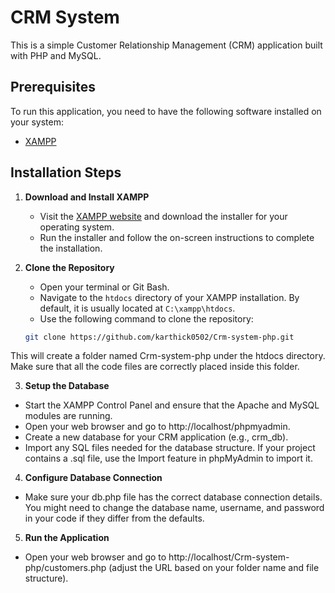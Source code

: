 # CRM System

This is a simple Customer Relationship Management (CRM) application built with PHP and MySQL.

## Prerequisites

To run this application, you need to have the following software installed on your system:

- [XAMPP](https://www.apachefriends.org/index.html)

## Installation Steps

1. **Download and Install XAMPP**
   - Visit the [XAMPP website](https://www.apachefriends.org/index.html) and download the installer for your operating system.
   - Run the installer and follow the on-screen instructions to complete the installation.

2. **Clone the Repository**
   - Open your terminal or Git Bash.
   - Navigate to the `htdocs` directory of your XAMPP installation. By default, it is usually located at `C:\xampp\htdocs`.
   - Use the following command to clone the repository:

   ```bash
   git clone https://github.com/karthick0502/Crm-system-php.git

This will create a folder named Crm-system-php under the htdocs directory. Make sure that all the code files are correctly placed inside this folder.

3. **Setup the Database**
- Start the XAMPP Control Panel and ensure that the Apache and MySQL modules are running.
- Open your web browser and go to http://localhost/phpmyadmin.
- Create a new database for your CRM application (e.g., crm_db).
- Import any SQL files needed for the database structure. If your project contains a .sql file, use the Import feature in phpMyAdmin to import it.
  
4. **Configure Database Connection**
- Make sure your db.php file has the correct database connection details. You might need to change the database name, username, and password in your code if they differ from the defaults.

5. **Run the Application**
- Open your web browser and go to http://localhost/Crm-system-php/customers.php (adjust the URL based on your folder name and file structure).

